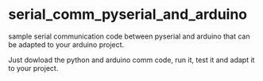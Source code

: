 # serial_comm_pyserial_and_arduino
sample serial communication code between pyserial and arduino that can be adapted to your arduino project.

Just dowload the python and arduino comm code, run it, test it and adapt it to your project.
